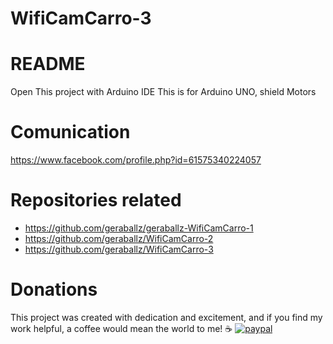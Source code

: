 # WifiCamCarro-3

# README #

Open This project with Arduino IDE
This is for Arduino UNO, shield Motors

# Comunication #
https://www.facebook.com/profile.php?id=61575340224057

# Repositories related #
- https://github.com/geraballz/geraballz-WifiCamCarro-1
- https://github.com/geraballz/WifiCamCarro-2
- https://github.com/geraballz/WifiCamCarro-3

# Donations #
This project was created with dedication and excitement, and if you find my work helpful, a coffee would mean the world to me! ☕
[![paypal](https://www.paypalobjects.com/en_US/i/btn/btn_donateCC_LG.gif)](https://paypal.me/gerardohre)
